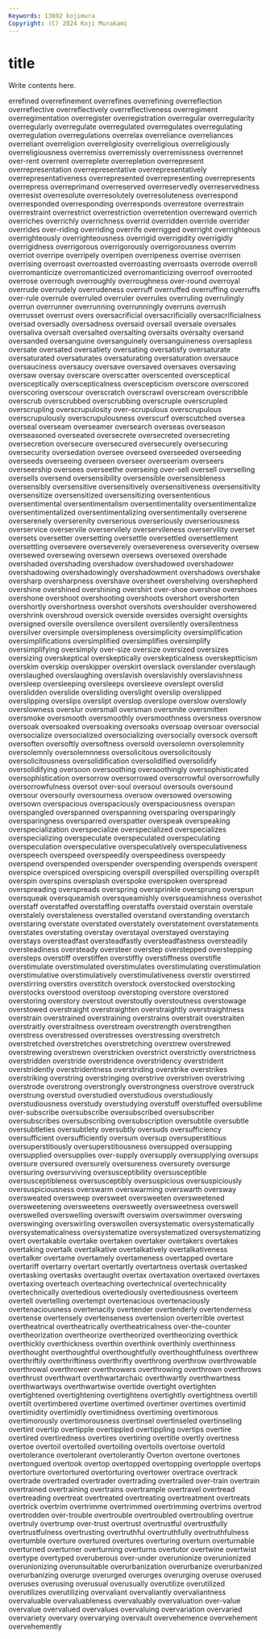 ```yaml
---
Keywords: 13692 kojimura
Copyright: (C) 2024 Koji Murakami
---
```


# title

Write contents here.



errefined overrefinement
overrefines overrefining overreflection overreflective overreflectively overreflectiveness overregiment overregimentation overregister overregistration
overregular overregularity overregularly overregulate overregulated overregulates overregulating overregulation overregulations overrelax
overreliance overreliances overreliant overreligion overreligiosity overreligious overreligiously overreligiousness overremiss overremissly
overremissness overrennet over-rent overrent overreplete overrepletion overrepresent overrepresentation overrepresentative overrepresentatively
overrepresentativeness overrepresented overrepresenting overrepresents overrepress overreprimand overreserved overreservedly overreservedness overresist
overresolute overresolutely overresoluteness overrespond overresponded overresponding overresponds overrestore overrestrain overrestraint
overrestrict overrestriction overretention overreward overrich overriches overrichly overrichness overrid overridden
override overrider overrides over-riding overriding overrife overrigged overright overrighteous overrighteously
overrighteousness overrigid overrigidity overrigidly overrigidness overrigorous overrigorously overrigorousness overrim overriot
overripe overripely overripen overripeness overrise overrisen overrising overroast overroasted overroasting
overroasts overrode overroll overromanticize overromanticized overromanticizing overroof overrooted overrose overrough
overroughly overroughness over-round overroyal overrude overrudely overrudeness overruff overruffed overruffing
overruffs over-rule overrule overruled overruler overrules overruling overrulingly overrun overrunner
overrunning overrunningly overruns overrush overrusset overrust overs oversacrificial oversacrificially oversacrificialness
oversad oversadly oversadness oversaid oversail oversale oversales oversaliva oversalt oversalted
oversalting oversalts oversalty oversand oversanded oversanguine oversanguinely oversanguineness oversapless oversate
oversated oversatiety oversating oversatisfy oversaturate oversaturated oversaturates oversaturating oversaturation oversauce
oversauciness oversaucy oversave oversaved oversaves oversaving oversaw oversay overscare overscatter
overscented oversceptical oversceptically overscepticalness overscepticism overscore overscored overscoring overscour overscratch
overscrawl overscream overscribble overscrub overscrubbed overscrubbing overscruple overscrupled overscrupling overscrupulosity
over-scrupulous overscrupulous overscrupulously overscrupulousness overscurf overscutched oversea overseal overseam overseamer
oversearch overseas overseason overseasoned overseated oversecrete oversecreted oversecreting oversecretion oversecure
oversecured oversecurely oversecuring oversecurity oversedation oversee overseed overseeded overseeding overseeds
overseeing overseen overseer overseerism overseers overseership oversees overseethe overseing over-sell
oversell overselling oversells oversend oversensibility oversensible oversensibleness oversensibly oversensitive oversensitively
oversensitiveness oversensitivity oversensitize oversensitized oversensitizing oversententious oversentimental oversentimentalism oversentimentality oversentimentalize
oversentimentalized oversentimentalizing oversentimentally overserene overserenely overserenity overserious overseriously overseriousness overservice
overservile overservilely overservileness overservility overset oversets oversetter oversetting oversettle oversettled
oversettlement oversettling oversevere overseverely oversevereness overseverity oversew oversewed oversewing oversewn
oversews oversexed overshade overshaded overshading overshadow overshadowed overshadower overshadowing overshadowingly
overshadowment overshadows overshake oversharp oversharpness overshave oversheet overshelving overshepherd overshine
overshined overshining overshirt over-shoe overshoe overshoes overshone overshoot overshooting overshoots
overshort overshorten overshortly overshortness overshot overshots overshoulder overshowered overshrink overshroud
oversick overside oversides oversight oversights oversigned oversile oversilence oversilent oversilently
oversilentness oversilver oversimple oversimpleness oversimplicity oversimplification oversimplifications oversimplified oversimplifies oversimplify
oversimplifying oversimply over-size oversize oversized oversizes oversizing overskeptical overskeptically overskepticalness
overskeptticism overskim overskip overskipper overskirt overslack overslander overslaugh overslaughed overslaughing
overslavish overslavishly overslavishness oversleep oversleeping oversleeps oversleeve overslept overslid overslidden
overslide oversliding overslight overslip overslipped overslipping overslips overslipt overslop overslope
overslow overslowly overslowness overslur oversmall oversman oversmite oversmitten oversmoke oversmooth
oversmoothly oversmoothness oversness oversnow oversoak oversoaked oversoaking oversoaks oversoap oversoar
oversocial oversocialize oversocialized oversocializing oversocially oversock oversoft oversoften oversoftly oversoftness
oversold oversolemn oversolemnity oversolemnly oversolemnness oversolicitous oversolicitously oversolicitousness oversolidification oversolidified
oversolidify oversolidifying oversoon oversoothing oversoothingly oversophisticated oversophistication oversorrow oversorrowed oversorrowful
oversorrowfully oversorrowfulness oversot over-soul oversoul oversouls oversound oversour oversourly oversourness
oversow oversowed oversowing oversown overspacious overspaciously overspaciousness overspan overspangled overspanned
overspanning oversparing oversparingly oversparingness oversparred overspatter overspeak overspeaking overspecialization overspecialize
overspecialized overspecializes overspecializing overspeculate overspeculated overspeculating overspeculation overspeculative overspeculatively overspeculativeness
overspeech overspeed overspeedily overspeediness overspeedy overspend overspended overspender overspending overspends
overspent overspice overspiced overspicing overspill overspilled overspilling overspilt overspin overspins
oversplash overspoke overspoken overspread overspreading overspreads overspring oversprinkle oversprung overspun
oversqueak oversqueamish oversqueamishly oversqueamishness oversshot overstaff overstaffed overstaffing overstaffs overstaid
overstain overstale overstalely overstaleness overstalled overstand overstanding overstarch overstaring overstate
overstated overstately overstatement overstatements overstates overstating overstay overstayal overstayed overstaying
overstays oversteadfast oversteadfastly oversteadfastness oversteadily oversteadiness oversteady oversteer overstep overstepped
overstepping oversteps overstiff overstiffen overstiffly overstiffness overstifle overstimulate overstimulated overstimulates
overstimulating overstimulation overstimulative overstimulatively overstimulativeness overstir overstirred overstirring overstirs overstitch
overstock overstocked overstocking overstocks overstood overstoop overstoping overstore overstored overstoring
overstory overstout overstoutly overstoutness overstowage overstowed overstraight overstraighten overstraightly overstraightness
overstrain overstrained overstraining overstrains overstrait overstraiten overstraitly overstraitness overstream overstrength
overstrengthen overstress overstressed overstresses overstressing overstretch overstretched overstretches overstretching overstrew
overstrewed overstrewing overstrewn overstricken overstrict overstrictly overstrictness overstridden overstride overstridence
overstridency overstrident overstridently overstridentness overstriding overstrike overstrikes overstriking overstring overstringing
overstrive overstriven overstriving overstrode overstrong overstrongly overstrongness overstrove overstruck overstrung
overstud overstudied overstudious overstudiously overstudiousness overstudy overstudying overstuff overstuffed oversublime
over-subscribe oversubscribe oversubscribed oversubscriber oversubscribes oversubscribing oversubscription oversubtile oversubtle oversubtleties
oversubtlety oversubtly oversuds oversufficiency oversufficient oversufficiently oversum oversup oversuperstitious oversuperstitiously
oversuperstitiousness oversupped oversupping oversupplied oversupplies over-supply oversupply oversupplying oversups oversure
oversured oversurely oversureness oversurety oversurge oversuring oversurviving oversusceptibility oversusceptible oversusceptibleness
oversusceptibly oversuspicious oversuspiciously oversuspiciousness overswarm overswarming overswarth oversway oversweated oversweep
oversweet oversweeten oversweetened oversweetening oversweetens oversweetly oversweetness overswell overswelled overswelling
overswift overswim overswimmer overswing overswinging overswirling overswollen oversystematic oversystematically oversystematicalness
oversystematize oversystematized oversystematizing overt overtakable overtake overtaken overtaker overtakers overtakes
overtaking overtalk overtalkative overtalkatively overtalkativeness overtalker overtame overtamely overtameness overtapped
overtare overtariff overtarry overtart overtartly overtartness overtask overtasked overtasking overtasks
overtaught overtax overtaxation overtaxed overtaxes overtaxing overteach overteaching overtechnical overtechnicality
overtechnically overtedious overtediously overtediousness overteem overtell overtelling overtempt overtenacious overtenaciously
overtenaciousness overtenacity overtender overtenderly overtenderness overtense overtensely overtenseness overtension overterrible
overtest overtheatrical overtheatrically overtheatricalness over-the-counter overtheorization overtheorize overtheorized overtheorizing overthick
overthickly overthickness overthin overthink overthinly overthinness overthought overthoughtful overthoughtfully overthoughtfulness
overthrew overthriftily overthriftiness overthrifty overthrong overthrow overthrowable overthrowal overthrower overthrowers
overthrowing overthrown overthrows overthrust overthwart overthwartarchaic overthwartly overthwartness overthwartways overthwartwise
overtide overtight overtighten overtightened overtightening overtightens overtightly overtightness overtill overtilt
overtimbered overtime overtimed overtimer overtimes overtimid overtimidity overtimidly overtimidness overtiming
overtimorous overtimorously overtimorousness overtinsel overtinseled overtinseling overtint overtip overtipple overtippled
overtippling overtips overtire overtired overtiredness overtires overtiring overtitle overtly overtness
overtoe overtoil overtoiled overtoiling overtoils overtoise overtold overtolerance overtolerant overtolerantly
Overton overtone overtones overtongued overtook overtop overtopped overtopping overtopple overtops
overtorture overtortured overtorturing overtower overtrace overtrack overtrade overtraded overtrader overtrading
overtrailed over-train overtrain overtrained overtraining overtrains overtrample overtravel overtread overtreading
overtreat overtreated overtreating overtreatment overtreats overtrick overtrim overtrimme overtrimmed overtrimming
overtrims overtrod overtrodden over-trouble overtrouble overtroubled overtroubling overtrue overtruly overtrump
over-trust overtrust overtrustful overtrustfully overtrustfulness overtrusting overtruthful overtruthfully overtruthfulness overtumble
overture overtured overtures overturing overturn overturnable overturned overturner overturning overturns
overtutor overtwine overtwist overtype overtyped overuberous over-under overunionize overunionized overunionizing
overunsuitable overurbanization overurbanize overurbanized overurbanizing overurge overurged overurges overurging overuse
overused overuses overusing overusual overusually overutilize overutilized overutilizes overutilizing overvaliant
overvaliantly overvaliantness overvaluable overvaluableness overvaluably overvaluation over-value overvalue overvalued overvalues
overvaluing overvariation overvaried overvariety overvary overvarying overvault overvehemence overvehement overvehemently
